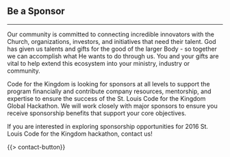 ## Be a Sponsor
---

Our community is committed to connecting incredible innovators with the Church, organizations, investors, and initiatives that need their talent. God has given us talents and gifts for the good of the larger Body - so together we can accomplish what He wants to do through us. You and your gifts are vital to help extend this ecosystem into your ministry, industry or community.

Code for the Kingdom is looking for sponsors at all levels to support the program financially and contribute company resources, mentorship, and expertise to ensure the success of the St. Louis Code for the Kingdom Global Hackathon.  We will work closely with major sponsors to ensure you receive sponsorship benefits that support your core objectives. 

If you are interested in exploring sponsorship opportunities for 2016 St. Louis Code for the Kingdom hackathon, contact us!

{{> contact-button}}
